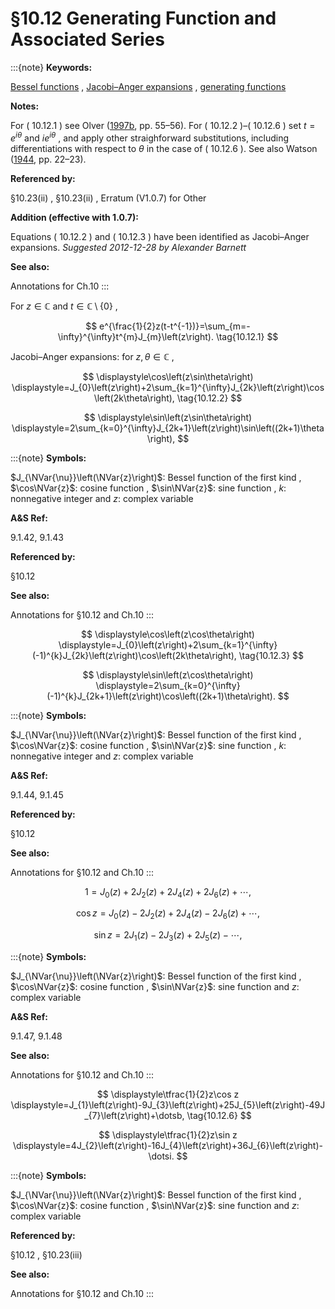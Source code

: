 # §10.12 Generating Function and Associated Series

:::{note}
**Keywords:**

[Bessel functions](http://dlmf.nist.gov/search/search?q=Bessel%20functions) , [Jacobi–Anger expansions](http://dlmf.nist.gov/search/search?q=Jacobi%E2%80%93Anger%20expansions) , [generating functions](http://dlmf.nist.gov/search/search?q=generating%20functions)

**Notes:**

For ( 10.12.1 ) see Olver ([1997b](./bib/O.html#bib1809 "Asymptotics and Special Functions"), pp. 55–56). For ( 10.12.2 )–( 10.12.6 ) set $t=e^{i\theta}$ and $ie^{i\theta}$ , and apply other straighforward substitutions, including differentiations with respect to $\theta$ in the case of ( 10.12.6 ). See also Watson ([1944](./bib/W.html#bib2380 "A Treatise on the Theory of Bessel Functions"), pp. 22–23).

**Referenced by:**

§10.23(ii) , §10.23(ii) , Erratum (V1.0.7) for Other

**Addition (effective with 1.0.7):**

Equations ( 10.12.2 ) and ( 10.12.3 ) have been identified as Jacobi–Anger expansions. *Suggested 2012-12-28 by Alexander Barnett*

**See also:**

Annotations for Ch.10
:::

For $z\in\mathbb{C}$ and $t\in\mathbb{C}\setminus\{0\}$ ,


<a id="E1"></a>
$$
e^{\frac{1}{2}z(t-t^{-1})}=\sum_{m=-\infty}^{\infty}t^{m}J_{m}\left(z\right). \tag{10.12.1}
$$

Jacobi–Anger expansions: for $z,\theta\in\mathbb{C}$ ,

<a id="E2"></a>

<a id="Ex1"></a>
$$
\displaystyle\cos\left(z\sin\theta\right) \displaystyle=J_{0}\left(z\right)+2\sum_{k=1}^{\infty}J_{2k}\left(z\right)\cos\left(2k\theta\right), \tag{10.12.2}
$$

<a id="Ex2"></a>
$$
\displaystyle\sin\left(z\sin\theta\right) \displaystyle=2\sum_{k=0}^{\infty}J_{2k+1}\left(z\right)\sin\left((2k+1)\theta\right),
$$

:::{note}
**Symbols:**

$J_{\NVar{\nu}}\left(\NVar{z}\right)$: Bessel function of the first kind , $\cos\NVar{z}$: cosine function , $\sin\NVar{z}$: sine function , $k$: nonnegative integer and $z$: complex variable

**A&S Ref:**

9.1.42, 9.1.43

**Referenced by:**

§10.12

**See also:**

Annotations for §10.12 and Ch.10
:::

<a id="E3"></a>

<a id="Ex3"></a>
$$
\displaystyle\cos\left(z\cos\theta\right) \displaystyle=J_{0}\left(z\right)+2\sum_{k=1}^{\infty}(-1)^{k}J_{2k}\left(z\right)\cos\left(2k\theta\right), \tag{10.12.3}
$$

<a id="Ex4"></a>
$$
\displaystyle\sin\left(z\cos\theta\right) \displaystyle=2\sum_{k=0}^{\infty}(-1)^{k}J_{2k+1}\left(z\right)\cos\left((2k+1)\theta\right).
$$

:::{note}
**Symbols:**

$J_{\NVar{\nu}}\left(\NVar{z}\right)$: Bessel function of the first kind , $\cos\NVar{z}$: cosine function , $\sin\NVar{z}$: sine function , $k$: nonnegative integer and $z$: complex variable

**A&S Ref:**

9.1.44, 9.1.45

**Referenced by:**

§10.12

**See also:**

Annotations for §10.12 and Ch.10
:::


<a id="E4"></a>
$$
1=J_{0}\left(z\right)+2J_{2}\left(z\right)+2J_{4}\left(z\right)+2J_{6}\left(z\right)+\dotsb, \tag{10.12.4}
$$

<a id="E5"></a>

<a id="Ex5"></a>
$$
\displaystyle\cos z \displaystyle=J_{0}\left(z\right)-2J_{2}\left(z\right)+2J_{4}\left(z\right)-2J_{6}\left(z\right)+\dotsb, \tag{10.12.5}
$$

<a id="Ex6"></a>
$$
\displaystyle\sin z \displaystyle=2J_{1}\left(z\right)-2J_{3}\left(z\right)+2J_{5}\left(z\right)-\dotsb,
$$

:::{note}
**Symbols:**

$J_{\NVar{\nu}}\left(\NVar{z}\right)$: Bessel function of the first kind , $\cos\NVar{z}$: cosine function , $\sin\NVar{z}$: sine function and $z$: complex variable

**A&S Ref:**

9.1.47, 9.1.48

**See also:**

Annotations for §10.12 and Ch.10
:::

<a id="E6"></a>

<a id="Ex7"></a>
$$
\displaystyle\tfrac{1}{2}z\cos z \displaystyle=J_{1}\left(z\right)-9J_{3}\left(z\right)+25J_{5}\left(z\right)-49J_{7}\left(z\right)+\dotsb, \tag{10.12.6}
$$

<a id="Ex8"></a>
$$
\displaystyle\tfrac{1}{2}z\sin z \displaystyle=4J_{2}\left(z\right)-16J_{4}\left(z\right)+36J_{6}\left(z\right)-\dotsi.
$$

:::{note}
**Symbols:**

$J_{\NVar{\nu}}\left(\NVar{z}\right)$: Bessel function of the first kind , $\cos\NVar{z}$: cosine function , $\sin\NVar{z}$: sine function and $z$: complex variable

**Referenced by:**

§10.12 , §10.23(iii)

**See also:**

Annotations for §10.12 and Ch.10
:::
